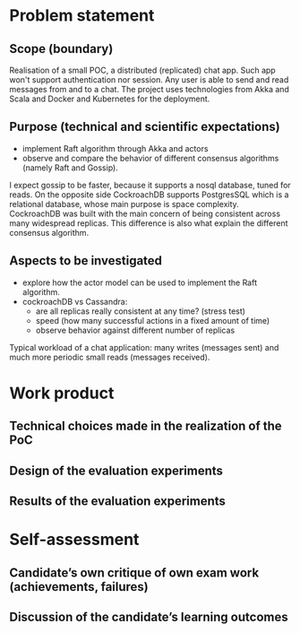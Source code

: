 # Problem statement

## Scope (boundary)

Realisation of a small POC, a distributed (replicated) chat app. Such app won't support authentication nor session.
Any user is able to send and read messages from and to a chat.
The project uses technologies from Akka and Scala and Docker and Kubernetes for the deployment.

## Purpose (technical and scientific expectations)

 - implement Raft algorithm through Akka and actors
 - observe and compare the behavior of different consensus algorithms (namely Raft and Gossip).

 I expect gossip to be faster, because it supports a nosql database, tuned for reads.
 On the opposite side CockroachDB supports PostgresSQL which is a relational database, whose main purpose is space complexity.
 CockroachDB was built with the main concern of being consistent across many widespread replicas.
 This difference is also what explain the different consensus algorithm.

## Aspects to be investigated

 - explore how the actor model can be used to implement the Raft algorithm.
 - cockroachDB vs Cassandra:
   - are all replicas really consistent at any time? (stress test)
   - speed (how many successful actions in a fixed amount of time)
   - observe behavior against different number of replicas

Typical workload of a chat application: many writes (messages sent) and much more periodic small reads (messages received).

# Work product

## Technical choices made in the realization of the PoC

## Design of the evaluation experiments

## Results of the evaluation experiments

# Self-assessment

## Candidate’s own critique of own exam work (achievements, failures)

## Discussion of the candidate’s learning outcomes
